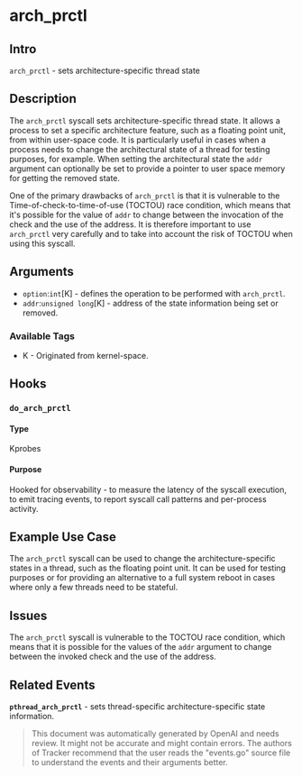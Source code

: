 
# arch_prctl

## Intro
`arch_prctl` - sets architecture-specific thread state

## Description
The `arch_prctl` syscall sets architecture-specific thread state. It allows a process
to set a specific architecture feature, such as a floating point unit, from within
user-space code. It is particularly useful in cases when a process needs to change
the architectural state of a thread for testing purposes, for example. When setting
the architectural state the `addr` argument can optionally be set to provide a
pointer to user space memory for getting the removed state. 

One of the primary drawbacks of `arch_prctl` is that it is vulnerable to the
Time-of-check-to-time-of-use (TOCTOU) race condition, which means that it's possible
for the value of `addr` to change between the invocation of the check and the use
of the address. It is therefore important to use `arch_prctl` very carefully and
to take into account the risk of TOCTOU when using this syscall.

## Arguments
* `option`:`int`[K] - defines the operation to be performed with `arch_prctl`.
* `addr`:`unsigned long`[K] - address of the state information being set or removed.

### Available Tags
* K - Originated from kernel-space.

## Hooks
### `do_arch_prctl`
#### Type
Kprobes
#### Purpose
Hooked for observability - to measure the latency of the syscall execution, to
emit tracing events, to report syscall call patterns and per-process activity.

## Example Use Case
The `arch_prctl` syscall can be used to change the architecture-specific states
in a thread, such as the floating point unit. It can be used for testing purposes
or for providing an alternative to a full system reboot in cases where only a few
threads need to be stateful.

## Issues
The `arch_prctl` syscall is vulnerable to the TOCTOU race condition, which means
that it is possible for the values of the `addr` argument to change between the
invoked check and the use of the address.

## Related Events
**`pthread_arch_prctl`** - sets thread-specific architecture-specific state information.

> This document was automatically generated by OpenAI and needs review. It might
> not be accurate and might contain errors. The authors of Tracker recommend that
> the user reads the "events.go" source file to understand the events and their
> arguments better.
